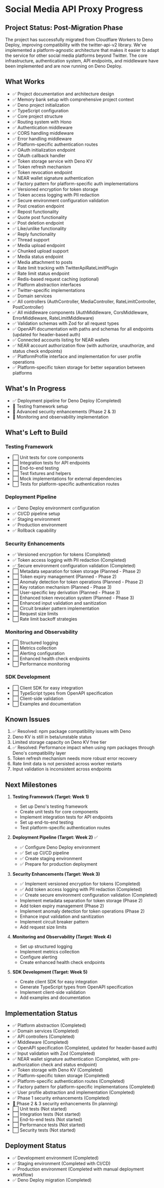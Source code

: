 # Social Media API Proxy Progress

## Project Status: Post-Migration Phase

The project has successfully migrated from Cloudflare Workers to Deno Deploy, improving
compatibility with the twitter-api-v2 library. We've implemented a platform-agnostic architecture
that makes it easier to adapt the service for other social media platforms beyond Twitter. The core
infrastructure, authentication system, API endpoints, and middleware have been implemented and are
now running on Deno Deploy.

## What Works

- ✅ Project documentation and architecture design
- ✅ Memory bank setup with comprehensive project context
- ✅ Deno project initialization
- ✅ TypeScript configuration
- ✅ Core project structure
- ✅ Routing system with Hono
- ✅ Authentication middleware
- ✅ CORS handling middleware
- ✅ Error handling middleware
- ✅ Platform-specific authentication routes
- ✅ OAuth initialization endpoint
- ✅ OAuth callback handler
- ✅ Token storage service with Deno KV
- ✅ Token refresh mechanism
- ✅ Token revocation endpoint
- ✅ NEAR wallet signature authentication
- ✅ Factory pattern for platform-specific auth implementations
- ✅ Versioned encryption for token storage
- ✅ Token access logging with PII redaction
- ✅ Secure environment configuration validation
- ✅ Post creation endpoint
- ✅ Repost functionality
- ✅ Quote post functionality
- ✅ Post deletion endpoint
- ✅ Like/unlike functionality
- ✅ Reply functionality
- ✅ Thread support
- ✅ Media upload endpoint
- ✅ Chunked upload support
- ✅ Media status endpoint
- ✅ Media attachment to posts
- ✅ Rate limit tracking with TwitterApiRateLimitPlugin
- ✅ Rate limit status endpoint
- ✅ Redis-based request caching (optional)
- ✅ Platform abstraction interfaces
- ✅ Twitter-specific implementations
- ✅ Domain services
- ✅ All controllers (AuthController, MediaController, RateLimitController, PostController)
- ✅ All middleware components (AuthMiddleware, CorsMiddleware, ErrorMiddleware,
  RateLimitMiddleware)
- ✅ Validation schemas with Zod for all request types
- ✅ OpenAPI documentation with paths and schemas for all endpoints (updated for header-based auth)
- ✅ Connected accounts listing for NEAR wallets
- ✅ NEAR account authorization flow (with authorize, unauthorize, and status check endpoints)
- ✅ PlatformProfile interface and implementation for user profile operations
- ✅ Platform-specific token storage for better separation between platforms

## What's In Progress

- ✅ Deployment pipeline for Deno Deploy (Completed)
- 🔄 Testing framework setup
- 🔄 Advanced security enhancements (Phase 2 & 3)
- 🔄 Monitoring and observability implementation

## What's Left to Build

### Testing Framework

- ⬜ Unit tests for core components
- ⬜ Integration tests for API endpoints
- ⬜ End-to-end testing
- ⬜ Test fixtures and helpers
- ⬜ Mock implementations for external dependencies
- ⬜ Tests for platform-specific authentication routes

### Deployment Pipeline

- ✅ Deno Deploy environment configuration
- ✅ CI/CD pipeline setup
- ✅ Staging environment
- ✅ Production environment
- ✅ Rollback capability

### Security Enhancements

- ✅ Versioned encryption for tokens (Completed)
- ✅ Token access logging with PII redaction (Completed)
- ✅ Secure environment configuration validation (Completed)
- ⬜ Metadata separation for token storage (Planned - Phase 2)
- ⬜ Token expiry management (Planned - Phase 2)
- ⬜ Anomaly detection for token operations (Planned - Phase 2)
- ⬜ Key rotation mechanism (Planned - Phase 3)
- ⬜ User-specific key derivation (Planned - Phase 3)
- ⬜ Enhanced token revocation system (Planned - Phase 3)
- ⬜ Enhanced input validation and sanitization
- ⬜ Circuit breaker pattern implementation
- ⬜ Request size limits
- ⬜ Rate limit backoff strategies

### Monitoring and Observability

- ⬜ Structured logging
- ⬜ Metrics collection
- ⬜ Alerting configuration
- ⬜ Enhanced health check endpoints
- ⬜ Performance monitoring

### SDK Development

- ⬜ Client SDK for easy integration
- ⬜ TypeScript types from OpenAPI specification
- ⬜ Client-side validation
- ⬜ Examples and documentation

## Known Issues

1. ✅ Resolved: npm package compatibility issues with Deno
2. Deno KV is still in beta/unstable status
3. Limited storage capacity on Deno KV free tier
4. ✅ Resolved: Performance impact when using npm packages through Deno's compatibility layer
5. Token refresh mechanism needs more robust error recovery
6. Rate limit data is not persisted across worker restarts
7. Input validation is inconsistent across endpoints

## Next Milestones

1. **Testing Framework (Target: Week 1)**
   - Set up Deno's testing framework
   - Create unit tests for core components
   - Implement integration tests for API endpoints
   - Set up end-to-end testing
   - Test platform-specific authentication routes

2. **Deployment Pipeline (Target: Week 2)** ✅
   - ✅ Configure Deno Deploy environment
   - ✅ Set up CI/CD pipeline
   - ✅ Create staging environment
   - ✅ Prepare for production deployment

3. **Security Enhancements (Target: Week 3)**
   - ✅ Implement versioned encryption for tokens (Completed)
   - ✅ Add token access logging with PII redaction (Completed)
   - ✅ Create secure environment configuration validation (Completed)
   - Implement metadata separation for token storage (Phase 2)
   - Add token expiry management (Phase 2)
   - Implement anomaly detection for token operations (Phase 2)
   - Enhance input validation and sanitization
   - Implement circuit breaker pattern
   - Add request size limits

4. **Monitoring and Observability (Target: Week 4)**
   - Set up structured logging
   - Implement metrics collection
   - Configure alerting
   - Create enhanced health check endpoints

5. **SDK Development (Target: Week 5)**
   - Create client SDK for easy integration
   - Generate TypeScript types from OpenAPI specification
   - Implement client-side validation
   - Add examples and documentation

## Implementation Status

- ✅ Platform abstraction (Completed)
- ✅ Domain services (Completed)
- ✅ API controllers (Completed)
- ✅ Middleware (Completed)
- ✅ OpenAPI specification (Completed, updated for header-based auth)
- ✅ Input validation with Zod (Completed)
- ✅ NEAR wallet signature authentication (Completed, with pre-authorization check and status
  endpoint)
- ✅ Token storage with Deno KV (Completed)
- ✅ Platform-specific token storage (Completed)
- ✅ Platform-specific authentication routes (Completed)
- ✅ Factory pattern for platform-specific implementations (Completed)
- ✅ User profile abstraction and implementation (Completed)
- ✅ Phase 1 security enhancements (Completed)
- 🔄 Phase 2 & 3 security enhancements (In planning)
- ⬜ Unit tests (Not started)
- ⬜ Integration tests (Not started)
- ⬜ End-to-end tests (Not started)
- ⬜ Performance tests (Not started)
- ⬜ Security tests (Not started)

## Deployment Status

- ✅ Development environment (Completed)
- ✅ Staging environment (Completed with CI/CD)
- ✅ Production environment (Completed with manual deployment workflow)
- ✅ Deno Deploy migration (Completed)
